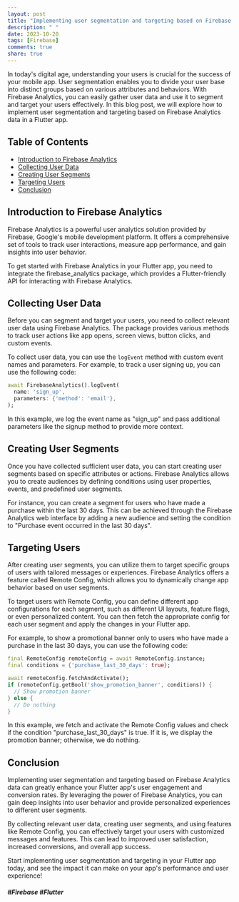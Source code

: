 ```yaml
---
layout: post
title: "Implementing user segmentation and targeting based on Firebase Analytics data in Flutter"
description: " "
date: 2023-10-20
tags: [Firebase]
comments: true
share: true
---
```


In today's digital age, understanding your users is crucial for the success of your mobile app. User segmentation enables you to divide your user base into distinct groups based on various attributes and behaviors. With Firebase Analytics, you can easily gather user data and use it to segment and target your users effectively. In this blog post, we will explore how to implement user segmentation and targeting based on Firebase Analytics data in a Flutter app.

## Table of Contents

- [Introduction to Firebase Analytics](#introduction-to-firebase-analytics)
- [Collecting User Data](#collecting-user-data)
- [Creating User Segments](#creating-user-segments)
- [Targeting Users](#targeting-users)
- [Conclusion](#conclusion)

## Introduction to Firebase Analytics

Firebase Analytics is a powerful user analytics solution provided by Firebase, Google's mobile development platform. It offers a comprehensive set of tools to track user interactions, measure app performance, and gain insights into user behavior.

To get started with Firebase Analytics in your Flutter app, you need to integrate the firebase_analytics package, which provides a Flutter-friendly API for interacting with Firebase Analytics.

## Collecting User Data

Before you can segment and target your users, you need to collect relevant user data using Firebase Analytics. The package provides various methods to track user actions like app opens, screen views, button clicks, and custom events.

To collect user data, you can use the `logEvent` method with custom event names and parameters. For example, to track a user signing up, you can use the following code:

```dart
await FirebaseAnalytics().logEvent(
  name: 'sign_up',
  parameters: {'method': 'email'},
);
```

In this example, we log the event name as "sign_up" and pass additional parameters like the signup method to provide more context.

## Creating User Segments

Once you have collected sufficient user data, you can start creating user segments based on specific attributes or actions. Firebase Analytics allows you to create audiences by defining conditions using user properties, events, and predefined user segments.

For instance, you can create a segment for users who have made a purchase within the last 30 days. This can be achieved through the Firebase Analytics web interface by adding a new audience and setting the condition to "Purchase event occurred in the last 30 days".

## Targeting Users

After creating user segments, you can utilize them to target specific groups of users with tailored messages or experiences. Firebase Analytics offers a feature called Remote Config, which allows you to dynamically change app behavior based on user segments.

To target users with Remote Config, you can define different app configurations for each segment, such as different UI layouts, feature flags, or even personalized content. You can then fetch the appropriate config for each user segment and apply the changes in your Flutter app.

For example, to show a promotional banner only to users who have made a purchase in the last 30 days, you can use the following code:

```dart
final RemoteConfig remoteConfig = await RemoteConfig.instance;
final conditions = {'purchase_last_30_days': true};

await remoteConfig.fetchAndActivate();
if (remoteConfig.getBool('show_promotion_banner', conditions)) {
  // Show promotion banner
} else {
  // Do nothing
}
```

In this example, we fetch and activate the Remote Config values and check if the condition "purchase_last_30_days" is true. If it is, we display the promotion banner; otherwise, we do nothing.

## Conclusion

Implementing user segmentation and targeting based on Firebase Analytics data can greatly enhance your Flutter app's user engagement and conversion rates. By leveraging the power of Firebase Analytics, you can gain deep insights into user behavior and provide personalized experiences to different user segments.

By collecting relevant user data, creating user segments, and using features like Remote Config, you can effectively target your users with customized messages and features. This can lead to improved user satisfaction, increased conversions, and overall app success.

Start implementing user segmentation and targeting in your Flutter app today, and see the impact it can make on your app's performance and user experience!

##### #Firebase #Flutter